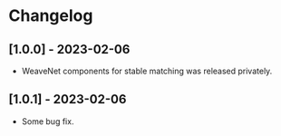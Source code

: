 # Changelog

## [1.0.0] - 2023-02-06
- WeaveNet components for stable matching was released privately.

## [1.0.1] - 2023-02-06
- Some bug fix.